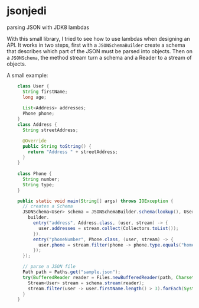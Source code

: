 jsonjedi
========

parsing JSON with JDK8 lambdas

With this small library, I tried to see how to use lambdas when designing an API.
It works in two steps, first with a `JSONSchemaBuilder` create a schema that describes
which part of the JSON must be parsed into objects.
Then on a `JSONSchema`, the method stream turn a schema and a Reader to a stream of objects.

A small example:
`````java
    class User {
      String firstName;
      long age;
    
      List<Address> addresses;
      Phone phone;
    }
    class Address {
      String streetAddress;

      @Override
      public String toString() {
        return "Address " + streetAddress;
      }
    }
  
    class Phone {
      String number;
      String type;
    }

    public static void main(String[] args) throws IOException {
      // creates a Schema
      JSONSchema<User> schema = JSONSchemaBuilder.schema(lookup(), User.class, builder -> {
        builder.
          entry("address", Address.class, (user, stream) -> {
            user.addresses = stream.collect(Collectors.toList());
          }).
          entry("phoneNumber", Phone.class, (user, stream) -> {
            user.phone = stream.filter(phone -> phone.type.equals("home")).findFirst().get();
          });
      });

      // parse a JSON file
      Path path = Paths.get("sample.json");
      try(BufferedReader reader = Files.newBufferedReader(path, Charset.defaultCharset())) {
        Stream<User> stream = schema.stream(reader);
        stream.filter(user -> user.firstName.length() > 3).forEach(System.out::println);
      }
    }
`````
